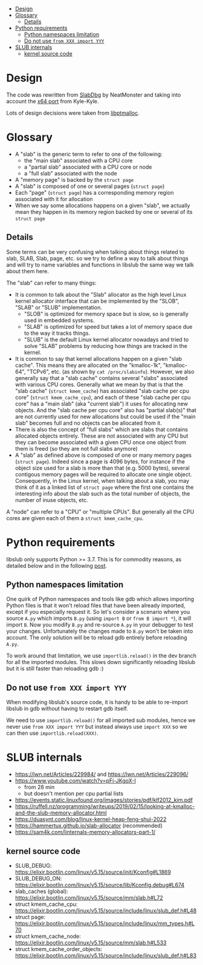 <!-- vim-markdown-toc GFM -->

* [Design](#design)
* [Glossary](#glossary)
    * [Details](#details)
* [Python requirements](#python-requirements)
    * [Python namespaces limitation](#python-namespaces-limitation)
    * [Do not use `from XXX import YYY`](#do-not-use-from-xxx-import-yyy)
* [SLUB internals](#slub-internals)
    * [kernel source code](#kernel-source-code)

<!-- vim-markdown-toc -->

# Design

The code was rewritten from [SlabDbg](https://github.com/NeatMonster/slabdbg) by NeatMonster and taking into account the [x64 port](https://github.com/Kyle-Kyle/slabdbg/) from Kyle-Kyle.

Lots of design decisions were taken from [libptmalloc](https://github.com/nccgroup/libptmalloc).

# Glossary

* A "slab" is the generic term to refer to one of the following:
    * the "main slab" associated with a CPU core
    * a "partial slab" associated with a CPU core or node
    * a "full slab" associated with the node
* A "memory page" is backed by the `struct page`
* A "slab" is composed of one or several pages (`struct page`)
* Each "page" (`struct page`) has a corresponding memory region associated with it for allocation
* When we say some allocations happens on a given "slab", we actually mean they happen in its memory region backed by one or several of its `struct page`

## Details

Some terms can be very confusing when talking about things related to slab, SLAB, Slab, page, etc. so we try to define a way to talk about things and will try to name variables and functions in libslub the same way we talk about them here.

The "slab" can refer to many things:

* It is common to talk about the "Slab" allocator as the high level Linux kernel allocator interface that can be implemented by the "SLOB", "SLAB" or "SLUB" implementation. 
    * "SLOB" is optimized for memory space but is slow, so is generally used in embedded systems.
    * "SLAB" is optimized for speed but takes a lot of memory space due to the way it tracks things. 
    * "SLUB" is the default Linux kernel allocator nowadays and tried to solve "SLAB" problems by reducing how things are tracked in the kernel.
* It is common to say that kernel allocations happen on a given "slab cache". This means they are allocated on the "kmalloc-1k", "kmalloc-64", "TCPv6", etc. (as shown by `cat /proc/slabinfo`). However, we also generally say that a "slab cache" contains several "slabs" associated with various CPU cores. Generally what we mean by that is that the "slab cache" (`struct kmem_cache`) has associated "slab cache per cpu core" (`struct kmem_cache_cpu`), and each of these "slab cache per cpu core" has a "main slab" (aka "current slab") it uses for allocating new objects. And the "slab cache per cpu core" also has "partial slab(s)" that are not currently used for new allocations but could be used if the "main slab" becomes full and no objects can be allocated from it.
* There is also the concept of "full slabs" which are slabs that contains allocated objects entirely. These are not associated with any CPU but they can become associated with a given CPU once one object from them is freed (so they are not full slabs anymore)
* A "slab" as defined above is composed of one or many memory pages (`struct page`). Indeed since a page is 4096 bytes, for instance if the object size used for a slab is more than that (e.g. 5000 bytes), several contigous memory pages will be required to allocate one single object. Consequently, in the Linux kernel, when talking about a slab, you may think of it as a linked list of `struct page` where the first one contains the interesting info about the slab such as the total number of objects, the number of inuse objects, etc.

A "node" can refer to a "CPU" or "multiple CPUs". But generally all the CPU cores are given each of them a `struct kmem_cache_cpu`.

# Python requirements

libslub only supports Python >= 3.7. This is for commodity reasons, as detailed below and in the following [post](https://stackoverflow.com/questions/62524794/python-submodule-importing-correctly-in-python-3-7-but-not-3-6).

## Python namespaces limitation

One quirk of Python namespaces and tools like gdb which allows importing Python files is that it won't reload files that have been already imported, except if you especially request it. So let's consider a scenario where you source `A.py` which imports `B.py` (using `import B` or `from B import *`), it will import `B`. Now you modify `B.py` and re-source `A.py` in your debugger to test your changes. Unfortunately the changes made to `B.py` won't be taken into account. The only solution will be to reload gdb entirely before reloading `A.py`.

To work around that limitation, we use `importlib.reload()` in the dev branch for all the imported modules. This slows down significantly reloading libslub but it is still faster than reloading gdb :)

## Do not use `from XXX import YYY`

When modifying libslub's source code, it is handy to be able to re-import libslub in gdb without having to restart gdb itself.

We need to use `importlib.reload()` for all imported sub modules, hence we never use `from XXX import YYY` but instead always use `import XXX` so we can then use `importlib.reload(XXX)`.

# SLUB internals

* https://lwn.net/Articles/229984/ and https://lwn.net/Articles/229096/
* https://www.youtube.com/watch?v=pFi-JKgoX-I 
    * from 28 min
    * but doesn't mention per cpu partial lists
* https://events.static.linuxfound.org/images/stories/pdf/klf2012_kim.pdf
* https://ruffell.nz/programming/writeups/2019/02/15/looking-at-kmalloc-and-the-slub-memory-allocator.html
* https://duasynt.com/blog/linux-kernel-heap-feng-shui-2022
* https://hammertux.github.io/slab-allocator (recommended)
* https://sam4k.com/linternals-memory-allocators-part-1/

## kernel source code

* SLUB_DEBUG: https://elixir.bootlin.com/linux/v5.15/source/init/Kconfig#L1869
* SLUB_DEBUG_ON: https://elixir.bootlin.com/linux/v5.15/source/lib/Kconfig.debug#L674
* slab_caches (global): https://elixir.bootlin.com/linux/v5.15/source/mm/slab.h#L72
* struct kmem_cache_cpu: https://elixir.bootlin.com/linux/v5.15/source/include/linux/slub_def.h#L48
* struct page: https://elixir.bootlin.com/linux/v5.15/source/include/linux/mm_types.h#L70
* struct kmem_cache_node: https://elixir.bootlin.com/linux/v5.15/source/mm/slab.h#L533
* struct kmem_cache_order_objects: https://elixir.bootlin.com/linux/v5.15/source/include/linux/slub_def.h#L83